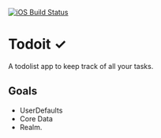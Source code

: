 [![iOS Build Status](https://github.com/lukeswitz/bootcamp_Todoit/actions/workflows/ios.yml/badge.svg)](https://github.com/lukeswitz/bootcamp_Todoit/actions/workflows/ios.yml)

# Todoit ✓
A todolist app to keep track of all your tasks.

## Goals
- UserDefaults
- Core Data
- Realm.

